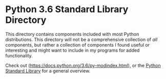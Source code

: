 # Python 3.6 Standard Library Directory

This directory contains components included with most Python distributions. This directory will not be a comprehensive collection of *all* components, but rather a collection of components I found useful or interesting and might want to include in my programs for added functionality.

Check out (https://docs.python.org/3.6/py-modindex.html), or the [Python Standard Library](https://docs.python.org/3.6/library/index.html) for a general overview.